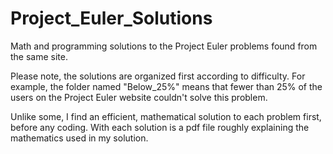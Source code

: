 # Project_Euler_Solutions
Math and programming solutions to the Project Euler problems found from the same site.

Please note, the solutions are organized first according to difficulty.  For example, the folder named "Below_25%" means that fewer than 25% of the users on the Project Euler website couldn't solve this problem.

Unlike some, I find an efficient, mathematical solution to each problem first, before any coding.  With each solution is a pdf file roughly explaining the mathematics used in my solution.
